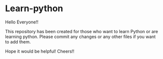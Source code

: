 # Learn-python
Hello Everyone!!

This repository has been created for those who want to learn Python or are learning python.
Please commit any changes or any other files if you want to add them.

Hope it would be helpful!
Cheers!!
